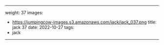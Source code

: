 
---
weight: 37
images:
- https://jumpingcow-images.s3.amazonaws.com/jack/jack_037.png
title: jack 37
date: 2022-10-27
tags:
- jack
---
